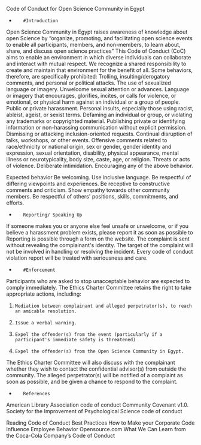 Code of Conduct for Open Science Community in Egypt
 
-        #Introduction

Open Science Community in Egypt raises awareness of knowledge about open Science by “organize, promoting, and facilitating open science events to enable all participants, members, and non-members, to learn about, share, and discuss open science practices”
This Code of Conduct (CoC) aims to enable an environment in which diverse individuals can collaborate and interact with mutual respect. We recognize a shared responsibility to create and maintain that environment for the benefit of all.
 Some behaviors, therefore, are specifically prohibited:
Trolling, insulting/derogatory comments, and personal or political attacks.
The use of sexualized language or imagery. Unwelcome sexual attention or advances.
Language or imagery that encourages, glorifies, incites, or calls for violence, or emotional, or physical harm against an individual or a group of people.
Public or private harassment.
Personal insults, especially those using racist, ableist, ageist, or sexist terms.
Defaming an individual or group, or violating any trademarks or copyrighted material.
Publishing private or identifying information or non-harassing communication without explicit permission.
Dismissing or attacking inclusion-oriented requests.
Continual disruption of talks, workshops, or other events.
Offensive comments related to race/ethnicity or national origin, sex or gender, gender identity and expression, sexual orientation, disability, physical appearance, mental illness or neurotypicality, body size, caste, age, or religion.
Threats or acts of violence.
Deliberate intimidation.
Encouraging any of the above behavior.
 
Expected behavior
Be welcoming. Use inclusive language.
Be respectful of differing viewpoints and experiences.
Be receptive to constructive comments and criticism.
Show empathy towards other community members.
Be respectful of others' positions, skills, commitments, and efforts.
 
-        Reporting/ Speaking Up
 
If someone makes you or anyone else feel unsafe or unwelcome, or if you believe a harassment problem exists, please report it as soon as possible to 
Reporting is possible through a form on the website. The complaint is sent without revealing the complainant's identity.
The target of the complaint will not be involved in handling or resolving the incident. Every code of conduct violation report will be treated with seriousness and care.






-        #Enforcement
 
Participants who are asked to stop unacceptable behavior are expected to comply immediately. The Ethics Charter Committee retains the right to take appropriate actions, including:
1.     Mediation between complainant and alleged perpetrator(s), to reach an amicable resolution.
2.     Issue a verbal warning.
3.     Expel the offender(s) from the event (particularly if a participant's immediate safety is threatened)
4.     Expel the offender(s) from the Open Science Community in Egypt.
The Ethics Charter Committee will also discuss with the complainant whether they wish to contact the confidential advisor(s) from outside the community.
The alleged perpetrator(s) will be notified of a complaint as soon as possible, and be given a chance to respond to the complaint.
 
-        References
 American Library Association code of conduct
Community Covenant v1.0.
Society for the Improvement of Psychological Science code of conduct
 
Reading
Code of Conduct Best Practices
How to Make your Corporate Code Influence Employee Behavior
Opensource.com
What We Can Learn from the Coca-Cola Company’s Code of Conduct
